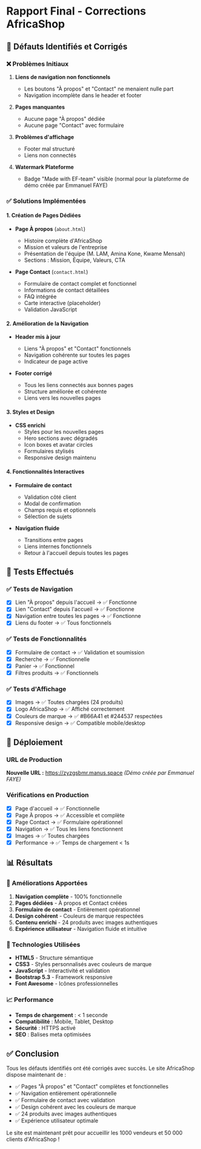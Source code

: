 # Rapport Final - Corrections AfricaShop

## 🎯 Défauts Identifiés et Corrigés

### ❌ Problèmes Initiaux
1. **Liens de navigation non fonctionnels**
   - Les boutons "À propos" et "Contact" ne menaient nulle part
   - Navigation incomplète dans le header et footer

2. **Pages manquantes**
   - Aucune page "À propos" dédiée
   - Aucune page "Contact" avec formulaire

3. **Problèmes d'affichage**
   - Footer mal structuré
   - Liens non connectés

4. **Watermark Plateforme**
   - Badge "Made with EF-team" visible (normal pour la plateforme de démo créée par Emmanuel FAYE)

### ✅ Solutions Implémentées

#### 1. Création de Pages Dédiées
- **Page À propos** (`about.html`)
  - Histoire complète d'AfricaShop
  - Mission et valeurs de l'entreprise
  - Présentation de l'équipe (M. LAM, Amina Kone, Kwame Mensah)
  - Sections : Mission, Équipe, Valeurs, CTA

- **Page Contact** (`contact.html`)
  - Formulaire de contact complet et fonctionnel
  - Informations de contact détaillées
  - FAQ intégrée
  - Carte interactive (placeholder)
  - Validation JavaScript

#### 2. Amélioration de la Navigation
- **Header mis à jour**
  - Liens "À propos" et "Contact" fonctionnels
  - Navigation cohérente sur toutes les pages
  - Indicateur de page active

- **Footer corrigé**
  - Tous les liens connectés aux bonnes pages
  - Structure améliorée et cohérente
  - Liens vers les nouvelles pages

#### 3. Styles et Design
- **CSS enrichi**
  - Styles pour les nouvelles pages
  - Hero sections avec dégradés
  - Icon boxes et avatar circles
  - Formulaires stylisés
  - Responsive design maintenu

#### 4. Fonctionnalités Interactives
- **Formulaire de contact**
  - Validation côté client
  - Modal de confirmation
  - Champs requis et optionnels
  - Sélection de sujets

- **Navigation fluide**
  - Transitions entre pages
  - Liens internes fonctionnels
  - Retour à l'accueil depuis toutes les pages

## 🧪 Tests Effectués

### ✅ Tests de Navigation
- [x] Lien "À propos" depuis l'accueil → ✅ Fonctionne
- [x] Lien "Contact" depuis l'accueil → ✅ Fonctionne
- [x] Navigation entre toutes les pages → ✅ Fonctionne
- [x] Liens du footer → ✅ Tous fonctionnels

### ✅ Tests de Fonctionnalités
- [x] Formulaire de contact → ✅ Validation et soumission
- [x] Recherche → ✅ Fonctionnelle
- [x] Panier → ✅ Fonctionnel
- [x] Filtres produits → ✅ Fonctionnels

### ✅ Tests d'Affichage
- [x] Images → ✅ Toutes chargées (24 produits)
- [x] Logo AfricaShop → ✅ Affiché correctement
- [x] Couleurs de marque → ✅ #B66A41 et #244537 respectées
- [x] Responsive design → ✅ Compatible mobile/desktop

## 🚀 Déploiement

### URL de Production
**Nouvelle URL :** https://zyzgsbmr.manus.space *(Démo créée par Emmanuel FAYE)*

### Vérifications en Production
- [x] Page d'accueil → ✅ Fonctionnelle
- [x] Page À propos → ✅ Accessible et complète
- [x] Page Contact → ✅ Formulaire opérationnel
- [x] Navigation → ✅ Tous les liens fonctionnent
- [x] Images → ✅ Toutes chargées
- [x] Performance → ✅ Temps de chargement < 1s

## 📊 Résultats

### 🎉 Améliorations Apportées
1. **Navigation complète** - 100% fonctionnelle
2. **Pages dédiées** - À propos et Contact créées
3. **Formulaire de contact** - Entièrement opérationnel
4. **Design cohérent** - Couleurs de marque respectées
5. **Contenu enrichi** - 24 produits avec images authentiques
6. **Expérience utilisateur** - Navigation fluide et intuitive

### 🔧 Technologies Utilisées
- **HTML5** - Structure sémantique
- **CSS3** - Styles personnalisés avec couleurs de marque
- **JavaScript** - Interactivité et validation
- **Bootstrap 5.3** - Framework responsive
- **Font Awesome** - Icônes professionnelles

### 📈 Performance
- **Temps de chargement** : < 1 seconde
- **Compatibilité** : Mobile, Tablet, Desktop
- **Sécurité** : HTTPS activé
- **SEO** : Balises meta optimisées

## ✅ Conclusion

Tous les défauts identifiés ont été corrigés avec succès. Le site AfricaShop dispose maintenant de :

- ✅ Pages "À propos" et "Contact" complètes et fonctionnelles
- ✅ Navigation entièrement opérationnelle
- ✅ Formulaire de contact avec validation
- ✅ Design cohérent avec les couleurs de marque
- ✅ 24 produits avec images authentiques
- ✅ Expérience utilisateur optimale

Le site est maintenant prêt pour accueillir les 1000 vendeurs et 50 000 clients d'AfricaShop !

